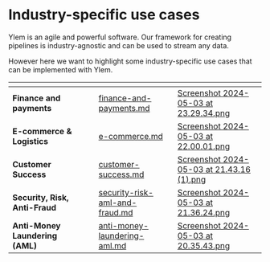 # Industry-specific use cases

Ylem is an agile and powerful software. Our framework for creating pipelines is industry-agnostic and can be used to stream any data.

However here we want to highlight some industry-specific use cases that can be implemented with Ylem.

<table data-view="cards"><thead><tr><th></th><th data-hidden></th><th data-hidden></th><th data-hidden data-card-target data-type="content-ref"></th><th data-hidden data-card-cover data-type="files"></th></tr></thead><tbody><tr><td><strong>Finance and payments</strong></td><td></td><td></td><td><a href="finance-and-payments.md">finance-and-payments.md</a></td><td><a href="../../.gitbook/assets/Screenshot 2024-05-03 at 23.29.34.png">Screenshot 2024-05-03 at 23.29.34.png</a></td></tr><tr><td><strong>E-commerce &#x26; Logistics</strong></td><td></td><td></td><td><a href="e-commerce.md">e-commerce.md</a></td><td><a href="../../.gitbook/assets/Screenshot 2024-05-03 at 22.00.01.png">Screenshot 2024-05-03 at 22.00.01.png</a></td></tr><tr><td><strong>Customer Success</strong></td><td></td><td></td><td><a href="customer-success.md">customer-success.md</a></td><td><a href="../../.gitbook/assets/Screenshot 2024-05-03 at 21.43.16 (1).png">Screenshot 2024-05-03 at 21.43.16 (1).png</a></td></tr><tr><td><strong>Security, Risk, Anti-Fraud</strong></td><td></td><td></td><td><a href="security-risk-aml-and-fraud.md">security-risk-aml-and-fraud.md</a></td><td><a href="../../.gitbook/assets/Screenshot 2024-05-03 at 21.36.24.png">Screenshot 2024-05-03 at 21.36.24.png</a></td></tr><tr><td><strong>Anti-Money Laundering (AML)</strong></td><td></td><td></td><td><a href="anti-money-laundering-aml.md">anti-money-laundering-aml.md</a></td><td><a href="../../.gitbook/assets/Screenshot 2024-05-03 at 20.35.43.png">Screenshot 2024-05-03 at 20.35.43.png</a></td></tr></tbody></table>
